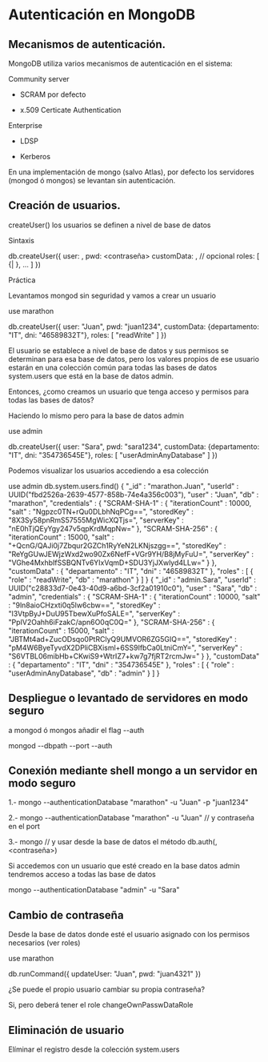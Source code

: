 # Autenticación en MongoDB

## Mecanismos de autenticación.

MongoDB utiliza varios mecanismos de autenticación en el sistema:

Community server

- SCRAM por defecto

- x.509 Certicate Authentication

Enterprise

- LDSP

- Kerberos

En una implementación de mongo (salvo Atlas), por defecto los servidores (mongod ó mongos) se levantan
sin autenticación. 

## Creación de usuarios.

createUser() los usuarios se definen a nivel de base de datos

Sintaxis

db.createUser({
    user: <nombre>,
    pwd: <contraseña>
    customData: <datos-adicionales-del-usuario>, // opcional
    roles: [
        {<doc-opciones-rol>| <rol> },
        ...
    ]
})

Práctica

Levantamos mongod sin seguridad y vamos a crear un usuario

use marathon

db.createUser({
    user: "Juan",
    pwd: "juan1234",
    customData: {departamento: "IT", dni: "46589832T"},
    roles: [
        "readWrite"
    ]
})

El usuario se establece a nivel de base de datos y sus permisos se determinan para
esa base de datos, pero los valores propios de ese usuario estarán en una colección
común para todas las bases de datos system.users que está en la base de datos admin.

Entonces, ¿como creamos un usuario que tenga acceso y permisos para todas las bases de datos?

Haciendo lo mismo pero para la base de datos admin

use admin

db.createUser({
    user: "Sara",
    pwd: "sara1234",
    customData: {departamento: "IT", dni: "354736545E"},
    roles: [
        "userAdminAnyDatabase"
    ]
})

Podemos visualizar los usuarios accediendo a esa colección

use admin
db.system.users.find()
{
        "_id" : "marathon.Juan",
        "userId" : UUID("fbd2526a-2639-4577-858b-74e4a356c003"),
        "user" : "Juan",
        "db" : "marathon",
        "credentials" : {
                "SCRAM-SHA-1" : {
                        "iterationCount" : 10000,
                        "salt" : "Ngpzc0TN+rQu0DLbhNqPCg==",
                        "storedKey" : "8X3Sy58pnRmS57555MgWicXQTjs=",
                        "serverKey" : "nE0hTjQEyYgy247v5qpKrdMqpNw="
                },
                "SCRAM-SHA-256" : {
                        "iterationCount" : 15000,
                        "salt" : "+QcnG/QAJi0j7Zbqur2GZCh1RyYeN2LKNjszgg==",
                        "storedKey" : "ReYgGUwJEWjzWxd2wo90Zx6NefF+VGr9YH/B8jMyFuU=",
                        "serverKey" : "VGhe4MxhbIfSSBQNTv6YIxVqmD+SDU3YjJXwlyd4LLw="
                }
        },
        "customData" : {
                "departamento" : "IT",
                "dni" : "46589832T"
        },
        "roles" : [
                {
                        "role" : "readWrite",
                        "db" : "marathon"
                }
        ]
}
{
        "_id" : "admin.Sara",
        "userId" : UUID("c28833d7-0e43-40d9-a6bd-3cf2a01910c0"),
        "user" : "Sara",
        "db" : "admin",
        "credentials" : {
                "SCRAM-SHA-1" : {
                        "iterationCount" : 10000,
                        "salt" : "9ln8aioCHzxti0q5lw6cbw==",
                        "storedKey" : "l3VtpByJ+DuU95TbewXuPfoSALE=",
                        "serverKey" : "PpIV2Oahh6iFzakC/apn6O0qC0Q="
                },
                "SCRAM-SHA-256" : {
                        "iterationCount" : 15000,
                        "salt" : "JBTMt4ad+ZucODsqo0PtRClyQ9UMVOR6ZG5GIQ==",
                        "storedKey" : "pM4W6ByeTyvdX2DPliCBXisml+6SS9IfbCa0LtniCmY=",
                        "serverKey" : "S6VTBL06mibHb+CKwiS9+WtrIZ7+kw7g7fjRT2rcmJw="
                }
        },
        "customData" : {
                "departamento" : "IT",
                "dni" : "354736545E"
        },
        "roles" : [
                {
                        "role" : "userAdminAnyDatabase",
                        "db" : "admin"
                }
        ]
}

## Despliegue o levantado de servidores en modo seguro

a mongod ó mongos añadir el flag --auth

mongod --dbpath <ruta-directorio-archivos> --port <puerto> --auth

## Conexión mediante shell mongo a un servidor en modo seguro

1.- mongo --authenticationDatabase "marathon" -u "Juan" -p "juan1234"

2.- mongo --authenticationDatabase "marathon" -u "Juan" // y contraseña en el port

3.- mongo // y usar desde la base de datos el método db.auth(<usuario>,<contraseña>)

Si accedemos con un usuario que esté creado en la base datos admin tendremos
acceso a todas las base de datos

mongo --authenticationDatabase "admin" -u "Sara"

## Cambio de contraseña

Desde la base de datos donde esté el usuario asignado con los permisos necesarios (ver roles)

use marathon

db.runCommand({
    updateUser: "Juan",
    pwd: "juan4321"
})

¿Se puede el propio usuario cambiar su propia contraseña?

Si, pero deberá tener el role changeOwnPasswDataRole

## Eliminación de usuario

Elíminar el registro desde la colección system.users